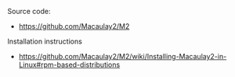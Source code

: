 Source code:

- https://github.com/Macaulay2/M2

Installation instructions

- https://github.com/Macaulay2/M2/wiki/Installing-Macaulay2-in-Linux#rpm-based-distributions
